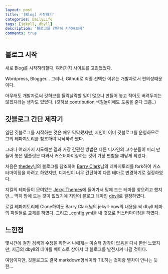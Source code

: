 ```yaml
---
layout: post
title: '[Blog] 시작하기'
categories: DailyLife
tags: [jekyll, dbyll]
description: '블로그를 간단히 시작해보자'
comments: true
---
```


## 블로그 시작
새로 Blog를 시작하려할때, 여러가지 사이트를 고민했었다. 

Wordpress, Blogger... 그러나, Github로 최종 선택한 이유는 개발자로서 편의성때문이다.

아무래도 개발자로써 깃허브를 들락날락할 일이 많으니 만들어 놓고 적어도 버려두지는 않겠지라는 생각도 있었다. (깃허브 contribution 색칠놀이에도 도움을 준다 크흠..)

## 깃블로그 간단 제작기
일단 깃블로그를 시작하는 것은 매우 막막했지만, 지인이 이미 깃블로그를 운영하므로 그의 레파지토리를 참조하여 시작하려 했다.

그러나 여러가지 시도해본 결과 가장 간편한 방법은 다른 디자인의 고수분들이 미리 만들어 놓은 템플릿은 따와서 커스터마이징하는 것이 가장 편함을 깨닫게 되었다.

처음은 [thedev](http://thdev.net/653)님의 블로그를 참조하여 [Barry Clark](https://github.com/barryclark/jekyll-now)님의 레파지토리를 fork하여 커스터마이징을 하려고 하였지만, 디자인이 너무 간단하여 다른 테마로 변경하기로 결정하였다.

지킬의 테마들이 모여있는 [JekyllThemes](http://jekyllthemes.org)에 들어가서 맘에 드는 테마를 찾으려고 했지만... 딱히 맘에 드는 것이 없었기에 지인이 블로그 테마인 [dbyll](https://github.com/dbtek/dbyll)로 결정하였다.

로컬 레파지토리에 Clone하여둔 Barry Clark님의 jekyll-now의 내용을 싹 dbyll 테마의 파일들로 교체를 하였다. 그리고 _config.yml을 내 것으로 커스터마이징을 하였다.

## 느낀점
몇시간에 걸친 검색과 수정을 하면서 나에게는 미술적 감각이 없음을 다시 한번 느꼈지만, 지금의 dbyll의 테마를 베이스로 삼아서 더 블로그를 발전시켜 나갈 것이다. 

여담이지만, 깃블로그도 결국 markdown형식이라 TIL하는 것이랑 별차이 안나는 듯한...


